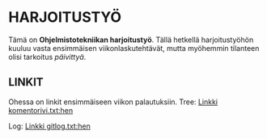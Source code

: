 # HARJOITUSTYÖ

Tämä on **Ohjelmistotekniikan harjoitustyö**. Tällä hetkellä harjoitustyöhön kuuluu vasta ensimmäisen viikonlaskutehtävät, mutta myöhemmin tilanteen olisi tarkoitus *päivittyä*.

## LINKIT
Ohessa on linkit ensimmäiseen viikon palautuksiin.
Tree:
[Linkki komentorivi.txt:hen](https://github.com/att78/ot-harjoitustyo/blob/master/laskarit/viikko1/komentorivi.txt) 

Log:
[Linkki gitlog.txt:hen](https://github.com/att78/ot-harjoitustyo/blob/master/laskarit/viikko1/gitlog.txt)
